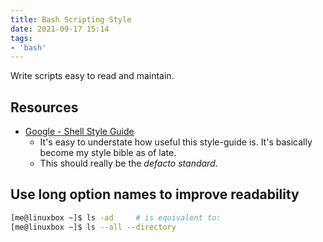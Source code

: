 ```yaml
---
title: Bash Scripting Style
date: 2021-09-17 15:14
tags:
- 'bash'
---
```


Write scripts easy to read and maintain.

## Resources

* [Google - Shell Style Guide](https://google.github.io/styleguide/shellguide.html)
  * It's easy to understate how useful this style-guide is. It's basically become my style bible as of late.
  * This should really be the _defacto standard_.

## Use long option names to improve readability

``` bash
[me@linuxbox ~]$ ls -ad     # is equivalent to:
[me@linuxbox ~]$ ls --all --directory
```

